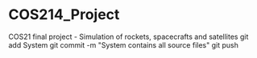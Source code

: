 # COS214_Project
COS21 final project - Simulation of rockets, spacecrafts and satellites
git add System
git commit -m "System contains all source files"
git push
